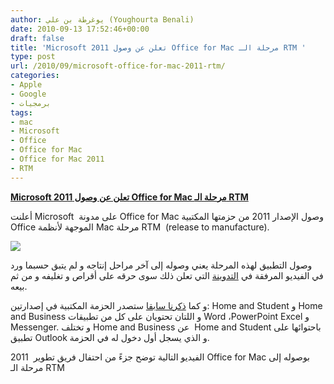 ```yaml
---
author: يوغرطة بن علي (Youghourta Benali)
date: 2010-09-13 17:52:46+00:00
draft: false
title: 'Microsoft تعلن عن وصول 2011 Office for Mac مرحلة الـ RTM '
type: post
url: /2010/09/microsoft-office-for-mac-2011-rtm/
categories:
- Apple
- Google
- برمجيات
tags:
- mac
- Microsoft
- Office
- Office for Mac
- Office for Mac 2011
- RTM
---
```


**[Microsoft تعلن عن وصول 2011 Office for Mac مرحلة الـ RTM](https://www.it-scoop.com/2010/09/microsoft-office-for-mac-2011-rt)**


أعلنت Microsoft  على مدونة Office for Mac وصول الإصدار 2011 من حزمتها المكتبية Office الموجهة لأنظمة Mac مرحلة RTM  (release to manufacture).

[![](https://www.it-scoop.com/wp-content/uploads/2010/09/office-for-mac-2011.jpg)
](https://www.it-scoop.com/2010/09/microsoft-office-for-mac-2011-rtm)

وصول التطبيق لهذه المرحلة يعني وصوله إلى آخر مراحل إنتاجه و لم يتبق حسبما ورد في الفيديو المرفقة في [التدوينة](http://blog.officeformac.com/office-for-mac-2011-hits-rtm/) التي تعلن ذلك سوى حرقه على أقراص و تغليفه و من ثم بيعه.

و كما [ذكرنا سابقا](https://www.it-scoop.com/2010/08/office-mac-2011-october) ستصدر الحزمة المكتبية في إصدارتين: Home and Student و Home and Business و اللتان تحتويان على كل من تطبيقات Word ،PowerPoint Excel و Messenger. و تختلف Home and Business عن  Home and Student باحتوائها على تطبيق Outlook و الذي يسجل أول دخول له في الحزمة.

الفيديو التالية توضح جزءً من احتفال فريق تطوير  2011 Office for Mac بوصوله إلى مرحلة الـ RTM

<!-- more -->



<object classid="clsid:d27cdb6e-ae6d-11cf-96b8-444553540000" width="640" codebase="http://download.macromedia.com/pub/shockwave/cabs/flash/swflash.cab#version=6,0,40,0" height="385"><embed src="http://www.youtube.com/v/FGLye1dn6dg?fs=1&hl=fr_FR" allowscriptaccess="always" height="385" width="640" allowfullscreen="true" type="application/x-shockwave-flash"></embed></object>
